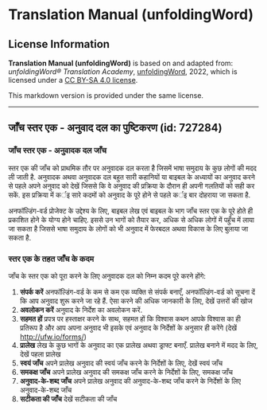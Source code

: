 # Translation Manual (unfoldingWord)

## License Information

**Translation Manual (unfoldingWord)** is based on and adapted from: _unfoldingWord® Translation Academy_, [unfoldingWord](https://unfoldingword.org/utw), 2022, which is licensed under a [CC BY-SA 4.0 license](https://creativecommons.org/licenses/by-sa/4.0/legalcode.en).

This markdown version is provided under the same license.



--------------------------------

## जाँच स्तर एक - अनुवाद दल का पुष्टिकरण (id: 727284)

### जाँच स्तर एक \- अनुवादक दल जाँच

स्तर एक की जाँच को प्राथमिक तौर पर अनुवादक दल करता है जिसमें भाषा समुदाय के कुछ लोगों की मदद ली जाती है. अनुवादक अथवा अनुवादक दल बहुत सारी कहानियों या बाइबल के अध्यायों का अनुवाद करने से पहले अपने अनुवाद को देखें जिससे कि वे अनुवाद की प्रक्रिया के दौरान ही अपनी गलतियों को सही कर सकें. इस प्रक्रिया में कर्इ सारे कदमों को अनुवाद के पूरे होने से पहले कर्इ बार दोहराया जा सकता है.

अनफॉल्डिंग\-वर्ड प्रोजेक्ट के उद्देश्य के लिए, बाइबल लेख एवं बाइबल के भाग जाँच स्तर एक के पूरे होते ही प्रकाशित होने के योग्य होने चाहिए. इससे उन भागों को तैयार कर, अधिक से अधिक लोगों में पहुँच में लाया जा सकता है जिससे भाषा समुदाय के लोगों को भी अनुवाद में फेरबदल अथवा विकास के लिए बुलाया जा सकता है.

### स्तर एक के तहत जाँच के कदम

जाँच के स्तर एक को पूरा करने के लिए अनुवादक दल को निम्न कदम पूरे करने होंगे:

1. **संपर्क करें** अनफॉल्डिंग\-वर्ड के कम से कम एक व्यक्ति से संपर्क बनाएँ, अनफॉल्डिंग\-वर्ड को सूचना दें कि आप अनुवाद शुरू करने जा रहे हैं. ऐसा करने की अधिक जानकारी के लिए, देखें उत्तरों की खोज
2. **अवलोकन करें** अनुवाद के निर्देश का अवलोकन करें.
3. **सहमत हों** प्रपत्र पर हस्ताक्षर करने के साथ, सहमत हों कि विश्वास कथन आपके विश्वास का ही प्रतिरूप है और आप अपना अनुवाद भी इसके एवं अनुवाद के निर्देशों के अनुसार ही करेंगे (देखें http://ufw.io/forms/)
4. **प्रालेख** लेख के कुछ भागों के अनुवाद का एक प्रालेख अथवा ड्राफ्ट बनाएँ. प्रालेख बनाने में मदद के लिए, देखें पहला प्रालेख
5. **स्वयं जाँच** अपने प्रालेख अनुवाद की स्वयं जाँच करने के निर्देशों के लिए, देखें स्वयं जाँच
6. **समकक्ष जाँच** अपने प्रालेख अनुवाद की समकक्ष जाँच करने के निर्देशों के लिए, समकक्ष जाँच
7. **अनुवाद\-के\-शब्द जाँच** अपने प्रालेख अनुवाद की अनुवाद\-के\-शब्द जाँच करने के निर्देशों के लिए अनुवाद\-के\-शब्द जाँच
8. **सटीकता की जाँच** देखें सटीकता की जाँच



